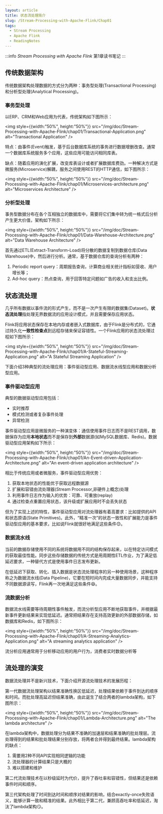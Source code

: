 ```yaml
---
layout: article
title: 状态流处理简介
slug: /Stream-Processing-with-Apache-Flink/Chap01
tags:
  - Stream Processing
  - Apache Flink
  - ReadingNotes
---
```


:::info
*Stream Processing with Apache Flink* 第1章读书笔记
:::

## 传统数据架构

传统数据架构处理数据的方式分为两种：事务型处理(Transactional Processing)和分析型处理(Analytical Processing)。

### 事务型处理

以ERP、CRM和Web应用为代表，传统架构如下图所示：

<img style={{width:"50%", height:"50%"}} src="/img/doc/Stream-Processing-with-Apache-Flink/chap01/Transactional-Application.png" alt="Transactional Application" />

特点：由事件(Event)触发，基于后台数据库系统的事务进行数据增删改查。通常一个数据库系统服务多个应用，这些应用可能访问相同库表。

缺点：随着应用的演化扩展，改变库表设计或者扩展数据库费劲。一种解决方式是微服务(Microservice)解耦，服务之间使用REST的HTTP通信，如下图所示：

<img style={{width:"50%", height:"50%"}} src="/img/doc/Stream-Processing-with-Apache-Flink/chap01/Microservices-architecture.png" alt="Microservices Architecture" />

### 分析型处理

事务型数据分布在各个互相独立的数据库中，需要将它们集中转为统一格式后分析产生更大价值，架构如下所示：

<img style={{width:"50%", height:"50%"}} src="/img/doc/Stream-Processing-with-Apache-Flink/chap01/Data-Warehouse-Architecture.png" alt="Data Warehouse Architecture" />

首先通过ETL(Extract-Transform-Load)将分散的数据复制到数据仓库(Data Warehouse)中，然后进行分析。通常，基于数据仓库的查询分析有两种：

1. Periodic report query：周期报告查询，计算商业相关统计指标如营收、用户增长等；
2. Ad-hoc query：热点查询，用于回答特定问题如广告的收入和支出比例。

## 状态流处理

几乎所有数据以事件流的形式产生，而不是一次产生有限的数据集(Dataset)。**状态流处理**指处理无界数据流的应用设计模式，并且需要保存应用状态。

Flink将应用状态保存在本地内存或者嵌入式数据库，由于Flink是分布式的，它通过持久化**一致性检查点**到远程存储来保证容错性。一个Flink应用的状态流处理过程如下图所示：

<img style={{width:"50%", height:"50%"}} src="/img/doc/Stream-Processing-with-Apache-Flink/chap01/A-Stateful-Streaming-Application.png" alt="A Stateful Streaming Application" />

下面介绍3种典型的流处理应用：事件驱动型应用、数据流水线型应用和数据分析型应用。

### 事件驱动型应用

典型的数据驱动型应用包括：

- 实时推荐
- 模式检测或者复杂事件处理
- 异常检测

事件驱动型应用是微服务的一种演变体：通信使用事件日志而不是REST调用，数据保存为应用**本地状态**而不是保存到**外部**数据源(如MySQL数据库、Redis)。数据驱动型应用架构如下所示：

<img style={{width:"50%", height:"50%"}} src="/img/doc/Stream-Processing-with-Apache-Flink/chap01/An-Event-driven-Application-Architecture.png" alt="An event-driven application architecture" />

相比于传统应用或者微服务，事件驱动型应用优势：

1. 获取本地状态的性能优于获取远程数据源
2. 扩展和容错由流处理器(Stream Processor,非硬件上概念)处理
3. 利用事件日志作为输入的优势：可靠、可重放(replay)
4. 通过检查点重置应用状态，该升级或扩展应用时不会丢失状态

但为了实现上述的特性，事件驱动型应用对流处理器有着高要求：比如提供的API和状态原语(State Primitives)。此外，“精准一次”的状态一致性和扩展能力是事件驱动型应用的基本要求，比如说Flink就很好地满足这些条件:blush:。

### 数据流水线

当前的数据存储使用不同的系统将数据用不同的结构保存起来，以在特定访问模式的获取最佳性能。同步这些存储数据的传统方式是用周期性ETL作业，为了满足低延迟要求，一种替代方式是使用事件日志发布更新。

在低延迟下获取、转化、插入数据是状态流处理程序的另一种使用场景，这种程序称之为数据流水线(Data Pipeline)，它要在短时间内完成大量数据同步，并能支持不同数据源读写，Flink再一次地满足这些条件:smile:。

### 流数据分析

数据流水线需要等待周期性事件触发，而流分析型应用不断地获取事件，并根据最新事件更新结果来实现低延迟。通常把结果存在支持高效更新的外部数据存储，如数据库和Redis，如下图所示：

<img style={{width:"50%", height:"50%"}} src="/img/doc/Stream-Processing-with-Apache-Flink/chap01/A-Streaming-Analytics-Application.png" alt="A streaming analytics application" />

流分析应用通常用于分析移动应用的用户行为，消费者实时数据分析等

## 流处理的演变

数据流处理并不是新兴技术，下面介绍开源流处理技术的发展历程：

第一代数据流处理架构以结果准确性换区低延迟，处理结果依赖于事件到达的顺序和时间。而批处理高延迟但结果准确，由此诞生了结合两者的lambda架构，如下图所示：

<img style={{width:"50%", height:"50%"}} src="/img/doc/Stream-Processing-with-Apache-Flink/chap01/Lambda-Architecture.png" alt="The lambda architecture" />

在lambda架构中，数据处理分为结果不准确的加速层和结果准确的批处理层。流处理得到的结果和批处理结果分别存放，将两者合并得到最终结果。lambda架构的缺点：

1. 需要用2种不同API实现相同逻辑的功能
2. 流处理器的计算结果只是大概的
3. 难以搭建和维护

第二代流处理技术在以秒级延时为代价，提升了吞吐率和容错性，但结果还是依赖事件时间和顺序。

第三代架构处理了时间到达时间和顺序对结果的影响，结合exactly-once失败语义，能够计算一致和精准的结果。此外相比于第二代，兼顾高吞吐率和低延迟，淘汰了lambda架构:smirk:。
